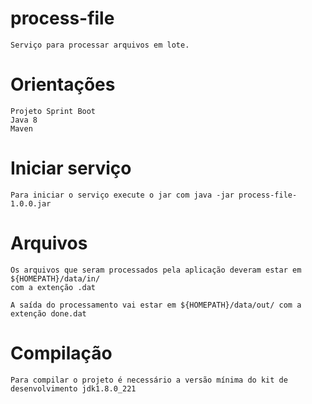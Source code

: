 # process-file

	Serviço para processar arquivos em lote.

# Orientações

	Projeto Sprint Boot
	Java 8
	Maven

# Iniciar serviço

	Para iniciar o serviço execute o jar com java -jar process-file-1.0.0.jar
	
# Arquivos

	Os arquivos que seram processados pela aplicação deveram estar em ${HOMEPATH}/data/in/
	com a extenção .dat
	
	A saída do processamento vai estar em ${HOMEPATH}/data/out/ com a extenção done.dat
	
# Compilação

	Para compilar o projeto é necessário a versão mínima do kit de desenvolvimento jdk1.8.0_221
